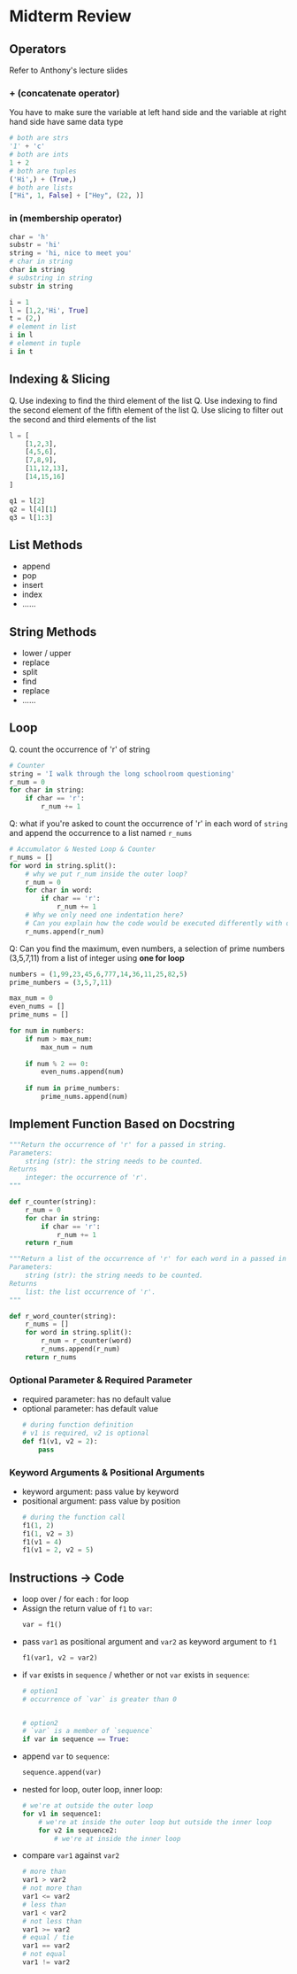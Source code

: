 # Midterm Review

## Operators

Refer to Anthony's lecture slides

### + (concatenate operator)
You have to make sure the variable at left hand side and the variable at right hand side have same data type

```python
# both are strs
'1' + 'c'
# both are ints
1 + 2
# both are tuples
('Hi',) + (True,)
# both are lists
["Hi", 1, False] + ["Hey", (22, )]
```

### in (membership operator)
```python
char = 'h'
substr = 'hi'
string = 'hi, nice to meet you'
# char in string
char in string
# substring in string
substr in string

i = 1
l = [1,2,'Hi', True]
t = (2,)
# element in list
i in l
# element in tuple
i in t

```

## Indexing & Slicing

Q. Use indexing to find the third element of the list
Q. Use indexing to find the second element of the fifth element of the list
Q. Use slicing to filter out the second and third elements of the list

```python
l = [
    [1,2,3],
    [4,5,6],
    [7,8,9],
    [11,12,13],
    [14,15,16]
]

q1 = l[2]
q2 = l[4][1]
q3 = l[1:3]

```

## List Methods
- append
- pop
- insert
- index
- ......

## String Methods
- lower / upper
- replace
- split
- find
- replace
- ......

## Loop

Q. count the occurrence of 'r' of string

```python
# Counter
string = 'I walk through the long schoolroom questioning'
r_num = 0
for char in string:
    if char == 'r':
        r_num += 1
```

Q: what if you're asked to count the occurrence of 'r' in each word of `string` and append the occurrence to a list named `r_nums`

```python
# Accumulator & Nested Loop & Counter
r_nums = []
for word in string.split():
    # why we put r_num inside the outer loop?
    r_num = 0
    for char in word:
        if char == 'r':
            r_num += 1
    # Why we only need one indentation here?
    # Can you explain how the code would be executed differently with one, two, three indentations
    r_nums.append(r_num)
```

Q: Can you find the maximum, even numbers, a selection of prime numbers (3,5,7,11) from a list of integer using **one for loop**

```python
numbers = (1,99,23,45,6,777,14,36,11,25,82,5)
prime_numbers = (3,5,7,11)

max_num = 0
even_nums = []
prime_nums = []

for num in numbers:
    if num > max_num:
        max_num = num
    
    if num % 2 == 0:
        even_nums.append(num)
    
    if num in prime_numbers:
        prime_nums.append(num)
```

## Implement Function Based on Docstring

```python
"""Return the occurrence of 'r' for a passed in string.
Parameters:
    string (str): the string needs to be counted.
Returns
    integer: the occurrence of 'r'.
"""
```

```python
def r_counter(string):
    r_num = 0
    for char in string:
        if char == 'r':
            r_num += 1
    return r_num
```

```python
"""Return a list of the occurrence of 'r' for each word in a passed in string.
Parameters:
    string (str): the string needs to be counted.
Returns
    list: the list occurrence of 'r'.
"""
```

```python
def r_word_counter(string):
    r_nums = []
    for word in string.split():
        r_num = r_counter(word)
        r_nums.append(r_num)
    return r_nums
```

### Optional Parameter & Required Parameter
- required parameter: has no default value
- optional parameter: has default value 
  ```python
  # during function definition
  # v1 is required, v2 is optional
  def f1(v1, v2 = 2):
      pass
  ```
### Keyword Arguments & Positional Arguments
- keyword argument: pass value by keyword
- positional argument: pass value by position
  ```python
  # during the function call
  f1(1, 2)
  f1(1, v2 = 3)
  f1(v1 = 4)
  f1(v1 = 2, v2 = 5)
  ```

## Instructions -> Code

- loop over / for each : for loop
- Assign the return value of `f1` to `var`: 
  ```python
  var = f1()
  ```
- pass `var1` as positional argument and `var2` as keyword argument to `f1`
  ```python
  f1(var1, v2 = var2)
  ```
- if `var` exists in `sequence` / whether or not `var` exists in `sequence`:
  ```python
  # option1
  # occurrence of `var` is greater than 0
  

  # option2
  # `var` is a member of `sequence`
  if var in sequence == True:
  ```
- append `var` to `sequence`:
  ```python
  sequence.append(var)
  ```
- nested for loop, outer loop, inner loop:
  ```python
  # we're at outside the outer loop
  for v1 in sequence1:
      # we're at inside the outer loop but outside the inner loop
      for v2 in sequence2:
          # we're at inside the inner loop
  ```
- compare `var1` against `var2`
  ```python
  # more than 
  var1 > var2
  # not more than
  var1 <= var2
  # less than 
  var1 < var2
  # not less than
  var1 >= var2
  # equal / tie
  var1 == var2
  # not equal
  var1 != var2
  ```
